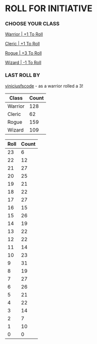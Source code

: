 # ROLL FOR INITIATIVE
### CHOOSE YOUR CLASS

[Warrior | +1 To Roll](https://github.com/benjaminsampica/benjaminsampica/issues/new?title=roll%7Cwarrior&body=Just+click+%27Submit+new+issue%27.)

[Cleric | +1 To Roll](https://github.com/benjaminsampica/benjaminsampica/issues/new?title=roll%7Ccleric&body=Just+click+%27Submit+new+issue%27.)

[Rogue | +3 To Roll](https://github.com/benjaminsampica/benjaminsampica/issues/new?title=roll%7Crogue&body=Just+click+%27Submit+new+issue%27.)

[Wizard | -1 To Roll](https://github.com/benjaminsampica/benjaminsampica/issues/new?title=roll%7Cwizard&body=Just+click+%27Submit+new+issue%27.)
### LAST ROLL BY
[viniciusfscode](https://www.github.com/viniciusfscode) - as a warrior rolled a 3!

|Class|Count|
|-|-|
|Warrior|128|
|Cleric|62|
|Rogue|159|
|Wizard|109|

|Roll|Count|
|-|-|
|23|6
|22|12
|21|27
|20|25
|19|21
|18|22
|17|27
|16|15
|15|26
|14|19
|13|22
|12|22
|11|14
|10|23
|9|31
|8|19
|7|27
|6|26
|5|21
|4|22
|3|14
|2|7
|1|10
|0|0
